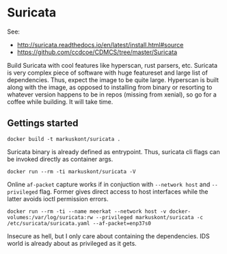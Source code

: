 # Suricata

See:
  * http://suricata.readthedocs.io/en/latest/install.html#source
  * https://github.com/ccdcoe/CDMCS/tree/master/Suricata

Build Suricata with cool features like hyperscan, rust parsers, etc. Suricata is very complex piece of software with huge featureset and large list of dependencies. Thus, expect the image to be quite large. Hyperscan is built along with the image, as opposed to installing from binary or resorting to whatever version happens to be in repos (missing from xenial), so go for a coffee while building. It will take time.

## Gettings started

```
docker build -t markuskont/suricata .
```

Suricata binary is already defined as entrypoint. Thus, suricata cli flags can be invoked directly as container args.

```
docker run --rm -ti markuskont/suricata -V
```

Online `af-packet` capture works if in conjuction with `--network host` and `--privileged` flag. Former gives direct access to host interfaces while the latter avoids ioctl permission errors.

```
docker run --rm -ti --name meerkat --network host -v docker-volumes:/var/log/suricata:rw --privileged markuskont/suricata -c /etc/suricata/suricata.yaml --af-packet=enp37s0
```

Insecure as hell, but I only care about containing the dependencies. IDS world is already about as privileged as it gets.
